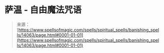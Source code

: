 <!--yml

category: 未分类

日期：2024年06月12日 18:52:52

-->

# 萨温 - 自由魔法咒语

> 来源：[https://www.spellsofmagic.com/spells/spiritual_spells/banishing_spells/14063/page.html#0001-01-01](https://www.spellsofmagic.com/spells/spiritual_spells/banishing_spells/14063/page.html#0001-01-01)
